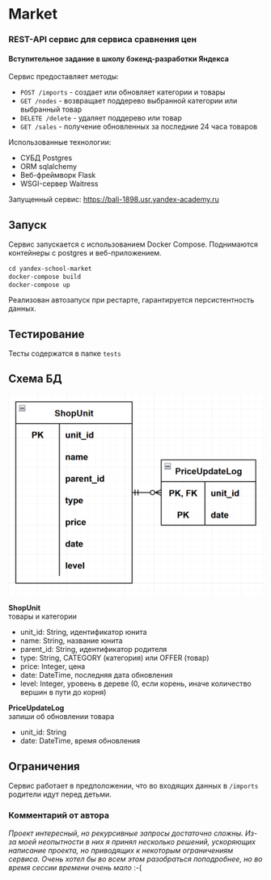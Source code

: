# Market

### REST-API сервис для сервиса сравнения цен

#### Вступительное задание в школу бэкенд-разработки Яндекса

Сервис предоставляет методы:

- `POST /imports` - создает или обновляет категории и товары
- `GET /nodes` - возвращает поддерево выбранной категории или выбранный товар
- `DELETE /delete` - удаляет поддерево или товар
- `GET /sales` - получение обновленных за последние 24 часа товаров

Использованные технологии:

* СУБД Postgres
* ORM sqlalchemy
* Веб-фреймворк Flask
* WSGI-сервер Waitress

Запущенный сервис: https://bali-1898.usr.yandex-academy.ru


Запуск
----------------------
Сервис запускается с использованием Docker Compose. Поднимаются контейнеры с postgres и веб-приложением.

    cd yandex-school-market
    docker-compose build
    docker-compose up

Реализован автозапуск при рестарте, гарантируется персистентность данных.



Тестирование
----------------------
Тесты содержатся в папке `tests`


Схема БД
----------------------

![](db_relations.png)

**ShopUnit**  
товары и категории

* unit_id: String, идентификатор юнита
* name: String, название юнита
* parent_id: String, идентификатор родителя
* type: String, CATEGORY (категория) или OFFER (товар)
* price: Integer, цена
* date: DateTime, последняя дата обновления
* level: Integer, уровень в дереве (0, если корень, иначе количество вершин в пути до корня)

**PriceUpdateLog**  
запиши об обновлении товара

* unit_id: String
* date: DateTime, время обновления

Ограничения
----------------------
Сервис работает в предположении, что во входящих данных в `/imports` родители идут перед детьми.

### Комментарий от автора

_Проект интересный, но рекурсивные запросы достаточно сложны. Из-за моей неопытности в них я принял несколько решений,
ускоряющих написание проекта, но приводящих к некоторым ограничениям сервиса. Очень хотел бы во всем этом разобраться
поподробнее, но во время сессии времени очень мало_ :-(
